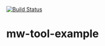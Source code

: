 [![Build Status](https://travis-ci.org/Krinkle/toollabs-base.svg?branch=master)](https://travis-ci.org/Krinkle/toollabs-base)

# mw-tool-example
